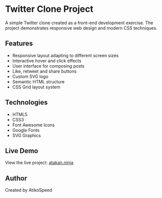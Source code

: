# Twitter Clone Project

A simple Twitter clone created as a front-end development exercise. The project demonstrates responsive web design and modern CSS techniques.

## Features

- Responsive layout adapting to different screen sizes
- Interactive hover and click effects
- User interface for composing posts
- Like, retweet and share buttons
- Custom SVG logo
- Semantic HTML structure
- CSS Grid layout system

## Technologies

- HTML5
- CSS3
- Font Awesome Icons
- Google Fonts
- SVG Graphics

## Live Demo

View the live project: [atakan.ninja](https://atakan.ninja)

## Author

Created by AtikoSpeed
